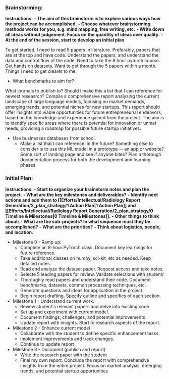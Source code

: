 ### Brainstorming:
**Instructions:**
	**- The aim of this brainstorm is to explore various ways how the project can be accomplished.**
	**- Choose whatever brainstorming methods works for you, e.g. mind mapping, free writing, etc.**
	**- Write down all ideas without judgement. Focus on the quantity of ideas over quality.**
	**- At the end of the session, start to develop an initial plan**

To get started, I need to read 5 papers in literature. Preferably, papers that are at the top and have code. Understand the papers, and understand the data and control flow of the code.
Need to take the 8 hour pytorch course.
Get hands on datasets.
Want to get through the 5 papers within a month.
Things i need to get clearer to me:
- What benchmarks to aim for?

What journals to publish to? Should i make this a list that I can reference for newest reseasrch?
Compile a comprehensive report analyzing the current landscape of large language models, focusing on market demands, emerging trends, and potential niches for new startups. This report should offer insights into viable opportunities for future entrepreneurial endeavors, based on the knowledge and experience gained from the project. The aim is to identify specific areas where there is potential for innovation or unmet needs, providing a roadmap for possible future startup initiatives.
- Use businesses databases from school.
	- Make a list that I can referencei in the future?
Something else to consider is to use this ML model in a prototype -- an app or website? Some sort of landing page and see if anyone bites?
Plan a thorough documentation process for both the development and learning phases

### Initial Plan:
**Instructions:**
	**- Start to organize your brainstorm notes and plan the project.**
	**- What are the key milestones and deliverables?**
		**- Identify next actions and add them to [[Efforts/Intellectual/Radiology Report Generation/2_plan_strategy/1 Action Plan|1 Action Plan]] and [[Efforts/Intellectual/Radiology Report Generation/2_plan_strategy/0 Timeline & Milestones|0 Timeline & Milestones]].**
	**- Other things to think about:**
		**- What are the sub-projects? In what sequence must they be accomplished?**
		**- What are the priorities?**
		**- Think about logistics, people, and location.**

- Milestone 0 - Ramp up:
	- Complete an 8-hour PyTorch class. Document key learnings for future reference.
	- Take additional classes on numpy, sci-kit, etc as needed. Keep detailed notes.
	- Read and analyze the dataset paper. Request access and take notes.
	- Selecte 5 leading papers for review. Validate selections with student/
	- Thoroughly read papers and understand their code. Document benchmarks, datasets, common processing techniques, etc.
	- Generate questions and ideas for application in the project.
	- Begin report drafting. Specify outline and specifics of each section.
- Milestone 1 - Understand current work:
	- Review student's relevant papers and delve into existing code
	- Set up and experiment with current model.
	- Document findings, challenges, and potential improvements
	- Update report with insights. Start to research aspects of the report.
- Milestone 2 - Enhance current model
	- Collaborate with the student to define specific enhancement tasks.
	- Implement improvements and track changes.
	- Continue to update report
- Milestone 3 - Document (publish and report)
	- Write the research paper with the student
	- Final my own report. Conclude the report with comprehensive insights from the entire project. Focus on market analysis, emerging trends, and potential startup opportunities


